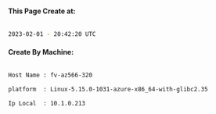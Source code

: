 
   
#### This Page Create at:

```bash

2023-02-01 - 20:42:20 UTC

```

#### Create By Machine:

```bash

Host Name : fv-az566-320

platform  : Linux-5.15.0-1031-azure-x86_64-with-glibc2.35

Ip Local  : 10.1.0.213

```

